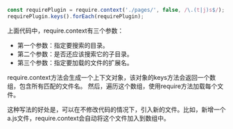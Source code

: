 ```js
const requirePlugin = require.context('./pages/', false, /\.(t|j)s$/);
requirePlugin.keys().forEach(requirePlugin);
```
上面代码中，require.context有三个参数：
- 第一个参数：指定要搜索的目录。
- 第二个参数：是否还应该搜索它的子目录。
- 第三个参数：指定要加载的文件的扩展名。

require.context方法会生成一个上下文对象，该对象的keys方法会返回一个数组，包含所有匹配的文件名。
然后，遍历这个数组，使用require方法加载每个文件。

这种写法的好处是，可以在不修改代码的情况下，引入新的文件。比如，新增一个a.js文件，require.context会自动将这个文件加入到数组中。